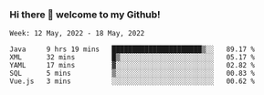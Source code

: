 ### Hi there 👋 welcome to my Github! 

<!--START_SECTION:waka-->
```text
Week: 12 May, 2022 - 18 May, 2022

Java     9 hrs 19 mins   ██████████████████████▒░░   89.17 % 
XML      32 mins         █▒░░░░░░░░░░░░░░░░░░░░░░░   05.17 % 
YAML     17 mins         ▓░░░░░░░░░░░░░░░░░░░░░░░░   02.82 % 
SQL      5 mins          ▒░░░░░░░░░░░░░░░░░░░░░░░░   00.83 % 
Vue.js   3 mins          ░░░░░░░░░░░░░░░░░░░░░░░░░   00.62 % 
```
<!--END_SECTION:waka-->

